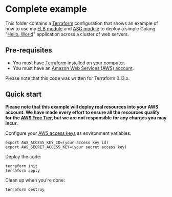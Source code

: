 # Complete example

This folder contains a [Terraform](https://www.terraform.io/) configuration that shows an example of how to
use my [ELB module](https://github.com/smithlabs/terraform-aws-elb) and
[ASG module](https://github.com/smithlabs/terraform-aws-asg-rolling-deploy) to deploy a simple Golang
"[Hello, World](https://github.com/smithlabs/go-example-servers#example-hello-world-http-server)"
application across a cluster of web servers.

## Pre-requisites

- You must have [Terraform](https://www.terraform.io/) installed on your computer.
- You must have an [Amazon Web Services (AWS) account](http://aws.amazon.com/).

Please note that this code was written for Terraform 0.13.x.

## Quick start

**Please note that this example will deploy real resources into your AWS account. We have made every effort to ensure
all the resources qualify for the [AWS Free Tier](https://aws.amazon.com/free/), but we are not responsible for any
charges you may incur.**

Configure your [AWS access
keys](http://docs.aws.amazon.com/general/latest/gr/aws-sec-cred-types.html#access-keys-and-secret-access-keys) as
environment variables:

```
export AWS_ACCESS_KEY_ID=(your access key id)
export AWS_SECRET_ACCESS_KEY=(your secret access key)
```

Deploy the code:

```
terraform init
terraform apply
```

Clean up when you're done:

```
terraform destroy
```
